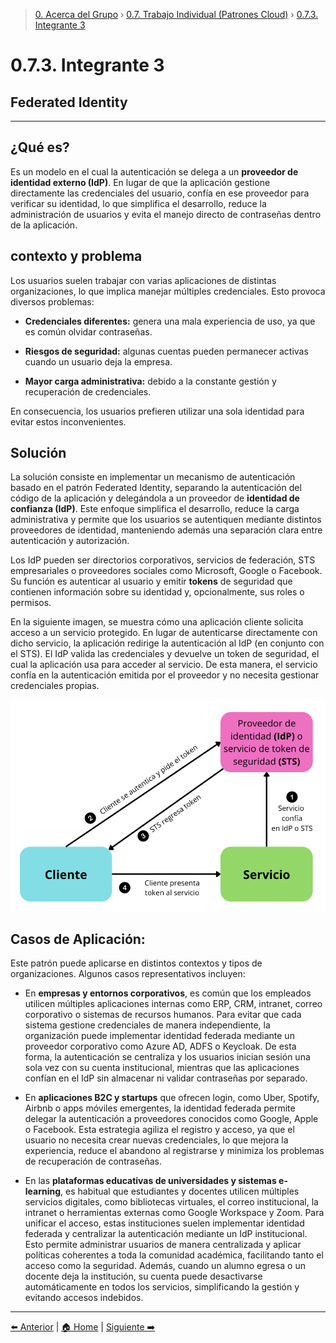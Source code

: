 > [0. Acerca del Grupo](../../0.md) › [0.7. Trabajo Individual (Patrones Cloud)](../0.7.md) › [0.7.3. Integrante 3](0.7.3.md)

# 0.7.3. Integrante 3

## Federated Identity
---

## ¿Qué es?

Es un modelo en el cual la autenticación se delega a un **proveedor de identidad externo (IdP)**. En lugar de que la aplicación gestione directamente las credenciales del usuario, confía en ese proveedor para verificar su identidad, lo que simplifica el desarrollo, reduce la administración de usuarios y evita el manejo directo de contraseñas dentro de la aplicación.

## contexto y problema 

Los usuarios suelen trabajar con varias aplicaciones de distintas organizaciones, lo que implica manejar múltiples credenciales. Esto provoca diversos problemas:

- **Credenciales diferentes:** genera una mala experiencia de uso, ya que es común olvidar contraseñas.

- **Riesgos de seguridad:** algunas cuentas pueden permanecer activas cuando un usuario deja la empresa.

- **Mayor carga administrativa:** debido a la constante gestión y recuperación de credenciales.

En consecuencia, los usuarios prefieren utilizar una sola identidad para evitar estos inconvenientes.

## Solución 

La solución consiste en implementar un mecanismo de autenticación basado en el patrón Federated Identity, separando la autenticación del código de la aplicación y delegándola a un proveedor de **identidad de confianza (IdP)**. Este enfoque simplifica el desarrollo, reduce la carga administrativa y permite que los usuarios se autentiquen mediante distintos proveedores de identidad, manteniendo además una separación clara entre autenticación y autorización.

Los IdP pueden ser directorios corporativos, servicios de federación, STS empresariales o proveedores sociales como Microsoft, Google o Facebook. Su función es autenticar al usuario y emitir **tokens** de seguridad que contienen información sobre su identidad y, opcionalmente, sus roles o permisos.

En la siguiente imagen, se muestra cómo una aplicación cliente solicita acceso a un servicio protegido. En lugar de autenticarse directamente con dicho servicio, la aplicación redirige la autenticación al IdP (en conjunto con el STS). El IdP valida las credenciales y devuelve un token de seguridad, el cual la aplicación usa para acceder al servicio. De esta manera, el servicio confía en la autenticación emitida por el proveedor y no necesita gestionar credenciales propias.

![Ejemplo](./images/EjemploPatron.png)

## Casos de Aplicación:

Este patrón puede aplicarse en distintos contextos y tipos de organizaciones. Algunos casos representativos incluyen:

- En **empresas y entornos corporativos**, es común que los empleados utilicen múltiples aplicaciones internas como ERP, CRM, intranet, correo corporativo o sistemas de recursos humanos. Para evitar que cada sistema gestione credenciales de manera independiente, la organización puede implementar identidad federada mediante un proveedor corporativo como Azure AD, ADFS o Keycloak. De esta forma, la autenticación se centraliza y los usuarios inician sesión una sola vez con su cuenta institucional, mientras que las aplicaciones confían en el IdP sin almacenar ni validar contraseñas por separado.

- En **aplicaciones B2C y startups** que ofrecen login, como Uber, Spotify, Airbnb o apps móviles emergentes, la identidad federada permite delegar la autenticación a proveedores conocidos como Google, Apple o Facebook. Esta estrategia agiliza el registro y acceso, ya que el usuario no necesita crear nuevas credenciales, lo que mejora la experiencia, reduce el abandono al registrarse y minimiza los problemas de recuperación de contraseñas.

- En las **plataformas educativas de universidades y sistemas e-learning**, es habitual que estudiantes y docentes utilicen múltiples servicios digitales, como bibliotecas virtuales, el correo institucional, la intranet o herramientas externas como Google Workspace y Zoom. Para unificar el acceso, estas instituciones suelen implementar identidad federada y centralizar la autenticación mediante un IdP institucional. Esto permite administrar usuarios de manera centralizada y aplicar políticas coherentes a toda la comunidad académica, facilitando tanto el acceso como la seguridad. Además, cuando un alumno egresa o un docente deja la institución, su cuenta puede desactivarse automáticamente en todos los servicios, simplificando la gestión y evitando accesos indebidos.

---

[⬅️ Anterior](../0.7.2/0.7.2.md) | [🏠 Home](../../../README.md) | [Siguiente ➡️](../0.7.4/0.7.4.md)